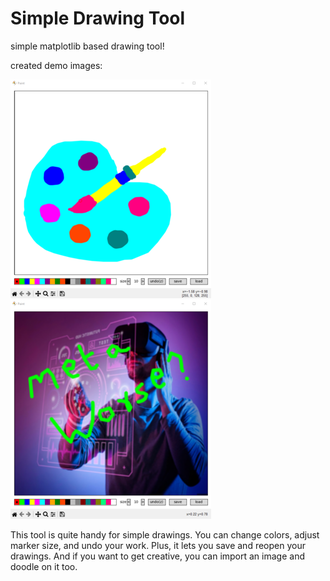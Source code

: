 # Simple Drawing Tool

simple matplotlib based drawing tool!

created demo images:

![Alt Text](asset1.png)![Alt Text](asset2.png)

This tool is quite handy for simple drawings. You can change colors, adjust marker size, and undo your work. Plus, it lets you save and reopen your drawings. And if you want to get creative, you can import an image and doodle on it too.